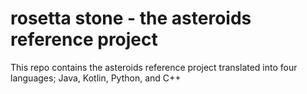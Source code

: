
# rosetta stone - the asteroids reference project
This repo contains the asteroids reference project translated into four languages; Java, Kotlin, Python, and C++
